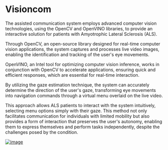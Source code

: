 # Visioncom

The assisted communication system employs advanced computer vision technologies, using the OpenCV and OpenVINO libraries, to provide an interactive solution for patients with Amyotrophic Lateral Sclerosis (ALS).

Through OpenCV, an open-source library designed for real-time computer vision applications, the system captures and processes live video images, enabling the identification and tracking of the user's eye movements. 

OpenVINO, an Intel tool for optimizing computer vision inference, works in conjunction with OpenCV to accelerate applications, ensuring quick and efficient responses, which are essential for real-time interaction.

By utilizing the gaze estimation technique, the system can accurately determine the direction of the user's gaze, transforming eye movements into navigation commands through a virtual menu overlaid on the live video.

This approach allows ALS patients to interact with the system intuitively, selecting menu options simply with their gaze. This method not only facilitates communication for individuals with limited mobility but also provides a form of interaction that preserves the user's autonomy, enabling them to express themselves and perform tasks independently, despite the challenges posed by the condition.

[![image](https://github.com/cabelo/visioncom/assets/675645/1645fc3f-37f1-4488-92b5-f8ef13498245)](https://www.youtube.com/watch?v=JbbObeGXfm4)

